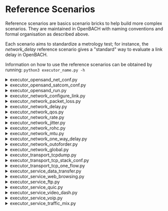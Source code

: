 Reference Scenarios
===================

Reference scenarios are basics scenario bricks to help build more
complex scenarios. They are maintained in OpenBACH with naming
conventions and formal organisation as described above.

Each scenario aims to standardize a metrology test; for instance, the
*network_delay* reference scenario gives a "standard" way to evaluate
a link delay in OpenBACH.

Information on how to use the reference scenarios can be obtained by running: 
` python3 executor_name.py -h `

<details><summary>executor_opensand_net_conf.py</summary>

### Objective

The purpose of this scenario is to create and set the necessary bridges and TAP
interfaces inside the ground entities. This way, the user gets a fully proper
network configuration to be able to run OpenSAND tests.

### Requirements of the scenario

- 1 OpenBACH project
- 1 Satellite (SAT) entity
- at least 1 Gateway (GW) and 1 Satellite Terminal (ST) entities
- the jobs ip_route, ip_tuntap, ip_address, sysctl and ip_link installed on all the entities
- understand the network topology of OpenSAND
- a proper network configuration between the GW(s), SAT and ST(s) to send traffic through them

### How to launch

The scenario can be launched with the reference executor
executor_opensand_net_conf. The following command is an example for a system
with 1 SAT, 1 GW and 1 ST :

```bash
python3 executor_opensand_net_conf.py --controller <controller_ip> --login <login_openbach> --password <password_openbach> --entity <gw_args> --entity <st_args> -- <openbach_project_name> run
```

### OpenBACH arguments description

- controller_ip : IP address of the OpenBACH Controller machine
- login_openbach : user login of the OpenBACH platform
- password_openbach : user password of the OpenBACH platform
- openbach_project_name : name of the OpenBACH project where the scenario will be launched

### Scenario arguments description

- gw_args : <gw_openbach_entity> <bridge_address> <tap_iface_name> <bridge_name> <tap_mac>
- st_args : <st_openbach_entity> <bridge_address> <tap_iface_name> <bridge_name> <tap_mac>
- <bridge_address> must include the mask address
- <bridge_address> can be replaced by <bridge_interface>

The argument *--entity* is indistinctly used for GW and ST entities and can be set multiple times in order to run multiple GWs and multiple STs.

### Example

The following command will create the red elements (bridge and tap interface) of the network architecture shown in the figure :

![Example OpenSAND Net Conf](example_opensand_net_conf.png)

```bash 
python3 executor_opensand_net_conf.py --controller 192.168.1.1 --login openbach --password openbach --entity myGW "10.0.0.254/24" tap br "00:6f:70:73:00:FF" --entity myST1 "10.0.0.1/24" tap br "00:6f:70:73:00:01" --entity myST2 "10.0.0.2/24" tap br "00:6f:70:73:00:02" -- my_openbach_project run
```

The following command will clear the red elements (bridge and tap interface) of the network architecture shown in the figure above.

```bash 
python3 executor_opensand_net_conf.py --controller 192.168.1.1 --login openbach --password openbach --clear --entity myGW "10.0.0.254/24" tap br "00:6f:70:73:00:FF" --entity myST1 "10.0.0.1/24" tap br "00:6f:70:73:00:01" --entity myST2 "10.0.0.2/24" tap br "00:6f:70:73:00:02" -- my_openbach_project run
```

### Extra information

The code of the scenario is available in opensand_net_conf. 
It uses the following helpers to simplify the code structure of the code:

- ip_route
- ip_tuntap
- ip_address
- sysctl
- ip_link

</details>

<details><summary>executor_opensand_satcom_conf.py</summary>

### Objective

The purpose of this scenario is to push the OpenSAND configuration files from
the Controller to the agents. This step is mandatory to run OpenSAND.
Requirements of the scenario

- 1 OpenBACH project
- 1 Satellite entity
- at least 1 Gateway and 1 Satellite Terminal entities
- the OpenSAND configuration files (*infrastructure.xml*, *topology.xml* and *profile.xml*) for each entity

Information on how to generate adequate files can be found in [OpenSAND wiki][1].

### Description of the Scenario

The scenario performs the following actions :

- Push OpenSAND configuration files from the Controller to the /etc/opensand folder of the corresponding agent
- Filter the files to send depending on the type of the receiving entity

### How to launch

The scenario can be launched with the reference executor executor_opensand_satcom_conf :

```bash 
python3 executor_opensand_satcom_conf.py --controller <controller_ip> --login <login_openbach> --password <password_openbach> {scenario_parameters} -- <openbach_project_name> run
```

### OpenBACH arguments description

- controller_ip : IP address of the OpenBACH Controller machine
- login_openbach : user login of the OpenBACH platform
- password_openbach : user password of the OpenBACH platform
- openbach_project_name : name of the OpenBACH project where the scenario will be launched

### Scenario parameters description

The scenario accepts different optional parameters in order to push all, some of them or none of the OpenSAND configuration files. Indeed, some of those files could already be present in the entities and the user could wish to not push new ones. The different parameters are the following :
- --topology: push the common topology.xml file to all entities (argument: <topology_filepath>)
- --satellite: push the infrastructure.xml file to the satellite (argument: <sat_entity> <infrastructure_filepath>)
- --satellite-no-conf: do not push the infrastructure.xml file to the satellite (argument: <sat_entity>)
- --ground-entity: push the infrastructure.xml and profile.xml file to a ground entity (ST or GW) (argument: <entity> <infrastructure_filepath> <profile_filepath>)
- --ground-entity-no-conf: push neither the infrastructure.xml nor profile.xml file to a ground entity (ST or GW) (argument: <entity>)
- --ground-entity-no-infra: push profile.xml but do not push infrastructure.xml file to a ground entity (ST or GW) (argument: <entity> <profile_filepath>)
- --ground-entity-no-profile: push infrastructure.xml but do not push profile.xml file to a ground entity (ST or GW) (argument: <entity> <infrastructure_filepath>)

The parameters --topology, --satellite and --satellite-no-conf can only be set
once. The parameters --ground-entity can be set multiple times in order to
configure multiple GWs and multiple STs.

### Example

The following commands are examples for a system with 1 SAT, 1 GW and 2 ST :

#### Example 1 : Push new configuration files to all the entities

```bash
python3 executor_opensand_satcom_conf.py -controller 192.168.1.1 --login openbach --password openbach --topology ~/opensand/topology.xml --satellite mySAT ~/opensand/sat/infrastructure.xml --ground-entity myGW ~/opensand/gw/infrastructure.xml /opensand/gw/profile.xml --ground-entity myST1 ~/opensand/st1/infrastructure.xml ~/opensand/st1/profile.xml --ground-entity myST2 ~/opensand/st2/infrastructure.xml ~/opensand/st2/profile.xml -- my_openbach_project run
```

#### Example 2 : Push new configuration files to SAT, GW and ST1 but only profile.xml to ST2

```bash
python3 executor_opensand_satcom_conf.py -controller 192.168.1.1 --login openbach --password openbach --topology ~/opensand/topology.xml --satellite mySAT ~/opensand/sat/infrastructure.xml --ground-entity myGW ~/opensand/gw/infrastructure.xml ~/opensand/gw/profile.xml --ground-entity myST1 ~/opensand/st1/infrastructure.xml ~/opensand/st1/profile.xml --ground-entity-no-infra myST2 ~/opensand/st2/profile.xml -- my_openbach_project run
```

#### Example 3 : Push new configuration file to SAT, GW and ST1 but none to ST2

```bash
python3 executor_opensand_satcom_conf.py -controller 192.168.1.1 --login openbach --password openbach --topology ~/opensand/topology.xml --satellite mySAT ~/opensand/sat/infrastructure.xml --ground-entity myGW ~/opensand/gw/infrastructure.xml ~/opensand/gw/profile.xml --ground-entity myST1 ~/opensand/st1/infrastructure.xml ~/opensand/st1/profile.xml --ground-entity-no-conf myST2 -- my_openbach_project run
```

### Extra information

The code of the scenario is available in opensand_satcom_conf.

</details>

<details><summary>executor_opensand_run.py</summary>

### Context

OpenSAND emulates the main features of a SATCOM system, and has been inspired
from the DVB-S2/RCS2 standards. OpenSAND is released under free licenses GPL
and LGPL. Thales Alenia Space and the CNES as co-founders of OpenSAND Community
and major contributors, are the first Members of OpenSAND Steering Committee,
in charge of all technical and administrative decisions concerning OpenSAND.
Viveris Technologies is the current operational maintainer of OpenSAND.

Set and run an OpenSAND test can be time-consuming and repetitive. The approach
of setting and running OpenSAND through OpenBACH scenarios makes the task
easier and more pragmatical.

### Objective

The purpose of this scenario is to run the OpenSAND test on the satellite, gateways and satellite terminals, with the job opensand.

- This scenario requires a proper network and satcom configuration. You can get that by running OpenSAND Net Conf and OpenSAND Satcom Conf previously.
- If you prefer an “all-in-one” scenario which performs all those operations together, we recommend to use the scenario Example OpenSAND.

### Requirements of the scenario

- an OpenBACH project
- 1 Satellite entity
- at least 1 Gateway and 1 Satellite Terminal entities
- the opensand jobs installed on all the entities
- a proper network and OpenSAND configuration (use of opensand_net_conf and opensand_satcom_conf)
- the OpenSAND configuration files (infrastructure.xml, topology.xml and profile.xml)

### How to launch

The scenario can be launched with the reference executor executor_opensand_run.
The following command is an example for a system with 1 SAT, 1 GW and 1 ST :

```bash 
python3 executor_opensand_run.py --controller <controller_ip> --login <login_openbach> --password <password_openbach> --duration <duration> --sat <sat_args> --ground <gw_args> --ground <st_args> -- <openbach_project_name> run
```

### OpenBACH arguments description

- controller_ip : IP address of the OpenBACH Controller machine
- login_openbach : user login of the OpenBACH platform
- password_openbach : user password of the OpenBACH platform
- openbach_project_name : name of the OpenBACH project where the scenario will be launched

### Scenario arguments description

- duration : duration of the opensand run test (optional, do not set for endless emulation)
- sat_args : <openbach_entity> <infrastructure_filepath> <topology_filepath>
  - ex : --sat mysat "~/opensand_conf/sat/infrastructure.xml" "~/opensand_conf/sat/topology.xml"
- gw_args & st_args : <openbach_entity> <infrastructure_filepath> <topology_filepath> <profile_filepath>
  - ex : --ground mygw "~/opensand_conf/gw/infrastructure.xml" "~/opensand_conf/gw/topology.xml" "~/opensand_conf/gw/profile.xml"
  - ex : --ground myst "~/opensand_conf/st/infrastructure.xml" "~/opensand_conf/st/topology.xml" "~/opensand_conf/st/profile.xml"

The argument --sat must be set only once. The argument --ground is indistinctly
used for GW and ST entities and can be set multiple times in order to run
multiple GWs and multiple STs.

### Extra information

The code of the scenario is available in opensand_run. It uses the helper opensand to simplify the structure of the code.

</details>

<details><summary>executor_network_configure_link.py</summary>

This section provides instructions to exploit network_configure_link scenario written using scenario_builder. This scenario relies on the OpenBACH jobs tc_configure_link which uses Linux Traffic Control (tc) with Network Emulation (netem) to emulate a network link or simulate networking conditions like WIFI, 4G. Many link characteristiscs can be emulated including:

- bandwidh
- losses
- delay
- jitter

### How to launch it ?

The scenario is available in network_configure_link. It uses helpers (see API scenario manual for more information on helpers) of previously cited jobs.

You must already have a project (i.e. “your_project”), one entity in the project (i.e. “your_entity”), with the following jobs installed on this entity: configure_link.

The executors script executor_network_configure_link will allow to launch it as follows.

```bash 
python3 executor_network_configure_link.py your_project --entity your_entity --ifaces comma_separed_net_interfaces --mode targeted_direction --operation apply --bandwidth bw_value --lm loss_model --lmp loss_model_parameters --dd delay_distribution --delay delay --jitter inter_packet_delay run
```

Alternatively, it can create a JSON file that could be imported to the OpenBACH web interface:

```bash
python3 executor_network_configure_link.py your_project --entity your_entity ---ifaces comma_separed_net_interfaces --mode targeted_direction --operation apply --bandwidth bw_value --lm loss_model --lmp loss_model_parameters --dd delay_distribution --delay delay --jitter inter_packet_delay build .
```

You can make a parameter as an argument of generated scenario, just by specifying its value starting with '$'.

This script includes a manual page listing all of the command-line options. Issue following commands for more information about paramaters

```bash
python3 executor_network_configure_link.py -h
```

### Use cases

This scenario can be used as module (or building block) to build more complex scenarios. Here is a scenario allowing to launch service_data_transfer under various network conditions (in terms of delay/bandwidth/losses).

The following examples can be used as reference network conditions :

WLAN :

- Bandwidth : 20-30 Mbps
- Delay : 20-35 ms
- Loss model : random
- Loss value : 1-2 %

3G :

- Bandwidth : 3-5 Mbps
- Delay : 65-75 ms
- Loss model : random
- Loss value : 0 %

Satellite Broadband (ent-to-end) :

- Bandwidth : 10 Mbps
- Delay : 250 ms
- Loss model : gemodel (Gilbert-Ellot channel model)
- Loss value : 1.7% 93.5% 6.5% 98.3%

The path characteristics are taken from the following sources :

- Yedugundla, Venkata & Ferlin, Simone & Dreibholz, Thomas & Alay, Ozgu & Kuhn, Nicolas & Hurtig, Per & Brunstrom, Anna. (2016). Is Multi-Path Transport Suitable for Latency Sensitive Traffic?. COMNET. 105. 10.1016/j.comnet.2016.05.008.
- Nicolas Kuhn, François Michel, Ludovic Thomas, Emmanuel Dubois, Emmanuel Lochin. QUIC: Opportunities and threats in SATCOM

### Limitations

The generation of data and the exploitation of the configure link scenario on
the same host can result in non-expected behaviour. It is recommended to
isolate the hosts that generate data and the host that emulate bandwidth or
latency limitations.

</details>

<details><summary>executor_network_packet_loss.py</summary>
TBD
</details>

<details><summary>executor_network_delay.py</summary>

### Context

To assess the delay in a deployed network, one may easily exploit the results given by the ICMP ping command. However, this measure may not reflect the actual delay that applications may face. To properly measure the delay in a given infrastructure, we recommend to compare the results of various delay measurements jobs. Depending on the targeted evaluation (application level, transport level, network level, etc.), one measure may be more relevant than one other.

The most common way to assess delay in a deployed network remains to use round-trip time metric. Our choice is to use two tools one at ICMP level (fping) and one at UDP level (d-itg) to enforce the measurement.

However, this value may not reflect the real situation of the network of interest if the links from test host and to test host are unbalanced. To obtain this unbalanced delay assessment and better understanding of the tested network, one may use one-way delay tool which provides delay values on each link. The tool owping (composed of two jobs: owamp-client and owamp-server) is provided by OpenBACH in the One Way Delay reference scenario.
RTT Delay diagnostic including post processing comparison scenario

This scenario provides a delay diagnostic of a deployed network. It is assumed that the network is stable. The diagnostic allows to sequentially assess different delay metrics (RTT)

### Objective

The purpose of this scenario is to compare delay results obtained from jobs: fping and d-itg (RTT).

- fping measures the RTT delay (in ms) using the ICMP protocol (i.e. time since ICMP request sent until ICMP response received)
- d-itg measures the RTT delay (in ms) using the an UDP connection (i.e. time since d-itg sender the packet until d-itg sender receive the same packet from d-itg receiver).

D-itg and fping (which are persistent jobs) are launched during the duration time (default 10).

### Methodology

Two approaches are used to analyse the delay:

- The default first one considers a sequential launch of the two jobs in order to avoid any overload caused by the injected test packets (active measurement methods).
- The second one considers a parallel/simultaneous launch of the two jobs

The scenario proposed herein will then:

- Launch subscenarios delay_simultaneous or delay_sequential as subscenarios (allowing to compare the RTT measurement of fping, d-itg).
- Launch two postprocessing jobs to compare the time-series and the CDF of the delay measurements.

These scenarios have been written using the scenario builder.

### How to launch it

The scenario is available in network_delay . It uses helpers, and subscenarios
delay_sequential and delay_simultaneous.

You must already have a project (i.e. "your_project"), two entities in the
project (a server and a client), the d-itg_send/fping jobs installed in the
client and d-itg_recv job installed in the server. You also need to install
histogram and time-series jobs on the "your_entity".

The executor script executor_network_delay will allow to launch it as follows.

```bash
python3 executor_network_delay.py PROJECT_NAME --client-entity your_client_entity --server-entity your_server_entity --client-ip your_client_ip --server-ip your_server_ip  --post-processing-entity your_entity run
```

By default, it launches the scenario with the sequential methodology. If you want to launch the simultaneous one, you should add "–simultaneous" to your arguments.

By default, it launches the scenario for a duration of 10 seconds. If you want to change the duration, you should add "–duration duration_in_sec"

Alternatively, it can create a JSON file that could be imported to the OpenBACH web interface:

```bash
python3 executor_network_delay.py PROJECT_NAME --client-entity your_client_entity --server-entity your_server_entity --client-ip your_client_ip --server-ip your_server_ip --post-processing-entity your_entity build .
``` 
</details>

<details><summary>executor_network_qos.py</summary>

This page provides instructions to exploit network_qos scenario which has been
written using scenario_builder. This scenario relies on the OpenBACH job
ip_scheduler to add or remove a scheduler on a chosen interface. This scheduler
has three levels:

- Weighted Round Robin per trunk
- Weighted Round Robin per terminal inside a trunk
- Strict Priority between 4 Classes of Service

For more information about this job, please see the page description of the job
ip_scheduler. You can also find there information on how to tune the scenario
(trunk, destination and class of service).

This scenario requires incoming tagged traffic. This can be done by using job set_tos. A complex scenario exploiting these functions can be found in TODO.
How to launch it

The scenario is available in network_qos.

You must already have a project (i.e. "your_project"), one entity in the project (i.e. "your_entity"), with the ip_scheduler job installed on this entity.

The executor script generate_network_qos will allow to launch it as follows.

```bash 
python3 executor_network_qos.py your_project --entity your_entity --interface net_iface --action add/remove --path path_to_conf_file run
```

The path argument is mandatory only when the action is add. It is not used if the action is remove.

</details>

<details><summary>executor_network_rate.py</summary>

### Context

To assess the throughput/rate in a deployed network, we can exploit different
ways of computing the available link rate. Following RFC recommendations (e.g.:
RFC 5136 "Defining Network Capacity", RFC 3148 "A Framework for Defining
Empirical Bulk Transfer Capacity Metrics" or RFC “6349 "Framework for TCP
Throughput Testing").

We summarise below some of the specifications:

Repetitive tests are needed as well as different test durations.
- The rate scenario shall include packets marked with different ToS.
- The rate scenario must include tests with different packets sizes.
- The rate scenario must include single- and multiple-TCP-connection throughput tests.
- The measurements shall be taken on the TCP equilibrium state (as defined in RFC 6349).
- Follow methodology of RFC 6349.
- In addition to already available metrics of jobs iperf/nuttcp, it might be interesting to compute metrics like the maximum MTU size allowed by the network (computed by the PMTUd job, the RTT, send/received socket buffer, etc.
- The rate scenario shall include tests with different rate measurement jobs.

### Objective

We recommend to compare at least two of the following OpenBACH jobs (iperf3 and nuttcp), which are based on active rate measurements (i.e. they perform measurements based on their own generated traffic):

- iperf3 (server or client) generate TCP/UDP traffic and performs different kind of measurements on this traffic. Regarding TCP traffic, it tries to charge the link (depending on the window size) and it is capable of measuring rate (b/s) and data sent (bits). Regarding the UDP traffic, it is possible to specify the bit rate, and it is capable of measuring rate (b/s), data sent (bits), packets sent, jitter (ms), loss and PLR.
- iperf2 (server or client): uses the version 2 of iperf. The configuration parameters and the metrics are the same of iperf3 job.
- nuttcp (server or client): similar methodology and measurement of iperf3.

Regarding the rate metrology, it is also possible to perform passive test with jobs that measure the rate of the traffic generated by other components/jobs, such as the rate monitoring job (based on iptables packets/bits counting). It is recommended to do that for validation purposes, if you are not confident with the metrics shown by iperf3/nuttcp/iperf2.

We have prepared a OpenBACH reference scenario for the rate metrology:
- network_rate that launches iperf3/nuttcp in TCP mode and nuttcp in UDP mode. The scenario allows to modify different traffic parameters on TCP mode (such as MTU size, ToS, number of parallel flows), with a post-processing phase allowing to plot timeseries of the Throughput results per test and the CDF.

### Limitations

The reference scenario associated to the rate metrology is currently limited to
estimating a network with 650 ms and 230 Mbps (for iperf3 and nuttcp) in TCP.


</details>

<details><summary>executor_network_jitter.py</summary>
### Context

The jitter is a metric derived from the delay (more specifically from the one-way delay). The term “jitter” is a bit equivocal in the studies and may be confusing depending on the definition chosen by the author of the paper. That's why the term “packet delay variation” should be preferred even if, in practice, “jitter” remains the most commonly used term.

Despite being widely used to assess the performance of a deployed network, this metric is most of the time not formalized. What does this metric clearly return?

RFC 3393 provides a general formalization of the metric. However, according to RFC 5481 (supported by the definition suggested by ITU-T Y.1540), two jitter metrics can be retained: packet delay variation (PDV) and inter-packet delay variation (IPDV).

- IPDV is the one-way delay difference of two consecutive packets.
- PDV is the one-way delay difference of two packets in a chosen interval considering the packet with the minimum delay in the stream as the reference. However, it may be possible to use the packet with the mean delay as reference. This definition of the jitter remains a bit hazy: most of the time, the measured jitter by a tool is IPDV.

### Objective

Several OpenBACH jobs can be compared:

- iperf3 may be a well-known tool allowing the jitter measurement. The job must be run in UDP mode to assess the jitter (IPDV). See “Rate metrology” for more information about the tool.
- owamp-server and owamp-client are two jobs returning one-way delay. A new feature has been added to the OpenBACH jobs (not the original tool) to compute IPDV and PDV. See “Delay metrology" for more information about the jobs.
- D-ITG composed of the OpenBACH jobs d-itg_send and d-itg_received is a tool generating several types of flow (UDP, TCP, ICMP or simulating VoIP flow for example). It is based on a client/server architecture and return several interesting metrics such as the one-way delay, the jitter (IPDV), the throughput and the packet loss rate.

</details>

<details><summary>executor_network_rohc.py</summary>
TBD
</details>

<details><summary>executor_network_mtu.py</summary>
TBD
</details>

<details><summary>executor_network_one_way_delay.py</summary>
### Context

To assess the delay in a deployed network, one may easily exploit the results given by the ICMP ping command.

However, this value may not reflect the real situation of the network of interest if the links from test host and to test host are unbalanced. To obtain this unbalanced delay assessment and better understanding of the tested network, one may use one-way delay tool which provides delay values on each link. The tools owping (composed of two jobs: owamp-client and owamp-server) and d-itg (composed of two jobs: d-itg_send and d-itg_recv) are provided by OpenBACH.

### Objective 

This reference scenario describes how to launch a simple one way delay scenario based on owamp and d-itg tools.

The synchronization of the agents is very important for the accuracy of the measurement. Please verify the synchronization of the agents before running this reference scenario.
One way delay diagnostic including post processing

This scenario provides a one way delay diagnostic of a deployed network. It is assumed that the network is stable. The diagnostic allows to assess both directions of one way delay metric.
Objective

The purpose of this scenario is to launch one way delay results obtained from owping (One-way Delay).

- owping measures the one-way delay (in ms) using OWAMP (One-way Active Measurement Protocol) detailed in D-ITG Manual. OWAMP requires a client/server architecture. A server daemon is installed on the test host and a TCP control connection is opened between the two client/server machines. Then, client launches owping command which sends test UDP packets. There are two jobs to correctly execute owping test: owamp-client and owamp-server. owamp-client returns two statistics: owd_sent (OWD from client to server) and owd_received (OWD from server to client). This tool has been implemented by perfSONAR.
- d-itg measures the one-way delay (in ms) using d-itg (Distributed Internet Traffic Generator) detailed in RFC 4656. d-itg requires a client/server architecture. A server is installed on the test host. Then, client sends test UDP packets. There are two jobs to correctly execute this test: d-itg_recv and d-itg_send. d-itg_send returns two statistics: owd_receiver (OWD from client to server) and owd_return (OWD from server to client). This tool has been implemented by Traffic.

Owamp-client is not a persistent job, it sends 100 test packets by default and after that the job instance stops. As it is shown in the following scenarios, owamp-server job must be launched before owamp-client with a guard period to let enough time to the server to be switched on. This guard time depends on the current delay of the network of interest. In this scenario example, the guard time has been set to 5s.

D-itg_send is not a persistent job, it sends 1 packets per second during 10 seconds, and after that the job instance stops. As it is shown in the following scenarios, d-itg_recv job must be launched before d-itg_send with a guard period to let enough time to the server to be switched on.
Methodology

The scenario proposed herein will then:

- Launch subscenarios one_way_delay as subscenarios (owamp and d-itg jobs).
- Launch two postprocessing jobs to compare the time-series and the CDF of the one way delay measurements.

These scenarios have been written using the scenario builder.

### How to launch it

The scenario is available in network_one_way_delay . It uses helpers (see API scenario manual for more information on helpers), and subscenarios one_way_delay.

You must already have a project (i.e. "your_project"), two entities in the project (a server and a client), the owamp-client and d-itg_send jobs installed in the client and the owamp-server and d-itg_recv jobs installed in the server. You also need to install histogram and time-series jobs on the postprocess entity.

The executor script executor_network_one_way_delay will allow to launch it as follows.

```bash
python3 executor_network_one_way_delay.py your_project --client-entity your_client_entity --server-entity your_server_entity --server-ip your_server_ip --client-ip your_client_ip --post-processing-entity your_pp_entity run
```

Alternatively, it can create a JSON file that could be imported to the OpenBACH web interface:

```bash
python3 executor_network_one_way_delay.py your_project --client-entity your_client_entity --server-entity your_server_entity --server-ip your_server_ip --client-ip your_client_ip --post-processing-entity your_pp_entity build .
```

</details>

<details><summary>executor_network_outoforder.py</summary>
TBD
</details>

<details><summary>executor_network_global.py</summary>
TBD
</details>

<details><summary>executor_transport_tcpdump.py</summary>
TBD
</details>

<details><summary>executor_transport_tcp_stack_conf.py</summary>
TBD
</details>

<details><summary>executor_transport_tcp_one_flow.py</summary>
TBD
</details>

<details><summary>executor_service_data_transfer.py</summary>
TBD
</details>

<details><summary>executor_service_web_browsing.py</summary>
TBD
</details>

<details><summary>executor_service_ftp.py</summary>
TBD
</details>
<details><summary>executor_service_quic.py</summary>
TBD
</details>

<details><summary>executor_service_video_dash.py</summary>
TBD
</details>

<details><summary>executor_service_voip.py</summary>
TBD
</details>

<details><summary>executor_service_traffic_mix.py</summary>
TBD
</details>

[1]: https://github.com/CNES/opensand/

